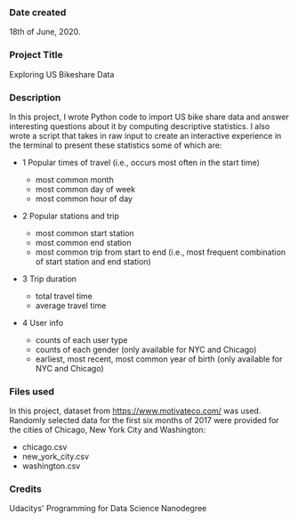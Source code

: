 ### Date created
18th of June, 2020.

### Project Title
Exploring US Bikeshare Data

### Description
In this project, I wrote Python code to import US bike share data and answer interesting questions about it by computing descriptive statistics. I also wrote a script that takes in raw input to create an interactive experience in the terminal to present these statistics some of which are:

   - 1 Popular times of travel (i.e., occurs most often in the start time)
        - most common month
        - most common day of week
        - most common hour of day

   - 2 Popular stations and trip
        - most common start station
        - most common end station
        - most common trip from start to end (i.e., most frequent combination of start station and end station)

   - 3 Trip duration
        - total travel time
        - average travel time

   - 4 User info
        - counts of each user type
        - counts of each gender (only available for NYC and Chicago)
        - earliest, most recent, most common year of birth (only available for NYC and Chicago)

### Files used
In this project, dataset from https://www.motivateco.com/ was used.
Randomly selected data for the first six months of 2017 were provided for the cities of Chicago, New York City and Washington:
 - chicago.csv
 - new_york_city.csv 
 - washington.csv

### Credits
Udacitys' Programming for Data Science Nanodegree 


